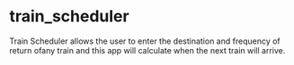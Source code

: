 # train_scheduler

Train Scheduler allows the user to enter the destination and frequency of return ofany train and this app will calculate when the next train will arrive.
